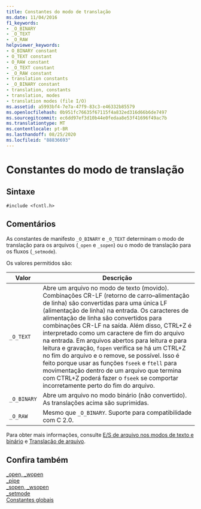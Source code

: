 ```yaml
---
title: Constantes do modo de translação
ms.date: 11/04/2016
f1_keywords:
- _O_BINARY
- _O_TEXT
- _O_RAW
helpviewer_keywords:
- O_BINARY constant
- O_TEXT constant
- O_RAW constant
- _O_TEXT constant
- _O_RAW constant
- translation constants
- _O_BINARY constant
- translation, constants
- translation, modes
- translation modes (file I/O)
ms.assetid: a5993bf4-7e7a-47f9-83c3-e46332b85579
ms.openlocfilehash: 0b951fc76635f67115f4a832ed316d66b6de7497
ms.sourcegitcommit: ec6dd97ef3d10b44e0fedaa8e53f41696f49ac7b
ms.translationtype: MT
ms.contentlocale: pt-BR
ms.lasthandoff: 08/25/2020
ms.locfileid: "88836693"
---
```

# <a name="translation-mode-constants"></a>Constantes do modo de translação

## <a name="syntax"></a>Sintaxe

```
#include <fcntl.h>
```

## <a name="remarks"></a>Comentários

As constantes de manifesto `_O_BINARY` e `_O_TEXT` determinam o modo de translação para os arquivos (`_open` e `_sopen`) ou o modo de translação para os fluxos (`_setmode`).

Os valores permitidos são:

|Valor|Descrição|
|-|-|
`_O_TEXT`  | Abre um arquivo no modo de texto (movido). Combinações CR-LF (retorno de carro–alimentação de linha) são convertidas para uma única LF (alimentação de linha) na entrada. Os caracteres de alimentação de linha são convertidos para combinações CR-LF na saída. Além disso, CTRL+Z é interpretado como um caractere de fim do arquivo na entrada. Em arquivos abertos para leitura e para leitura e gravação, `fopen` verifica se há um CTRL+Z no fim do arquivo e o remove, se possível. Isso é feito porque usar as funções `fseek` e `ftell` para movimentação dentro de um arquivo que termina com CTRL+Z poderá fazer o `fseek` se comportar incorretamente perto do fim do arquivo.
`_O_BINARY`  | Abre um arquivo no modo binário (não convertido). As translações acima são suprimidas.
`_O_RAW`  | Mesmo que `_O_BINARY`. Suporte para compatibilidade com C 2.0.

Para obter mais informações, consulte [E/S de arquivo nos modos de texto e binário](../c-runtime-library/text-and-binary-mode-file-i-o.md) e [Translação de arquivo](../c-runtime-library/file-translation-constants.md).

## <a name="see-also"></a>Confira também

[_open, _wopen](../c-runtime-library/reference/open-wopen.md)<br/>
[_pipe](../c-runtime-library/reference/pipe.md)<br/>
[_sopen, _wsopen](../c-runtime-library/reference/sopen-wsopen.md)<br/>
[_setmode](../c-runtime-library/reference/setmode.md)<br/>
[Constantes globais](../c-runtime-library/global-constants.md)

